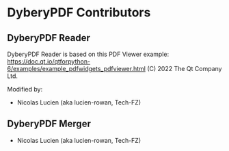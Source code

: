 # DyberyPDF Contributors

## DyberyPDF Reader

DyberyPDF Reader is based on this PDF Viewer example: https://doc.qt.io/qtforpython-6/examples/example_pdfwidgets_pdfviewer.html
(C) 2022 The Qt Company Ltd.

Modified by:
- Nicolas Lucien (aka lucien-rowan, Tech-FZ)

## DyberyPDF Merger

- Nicolas Lucien (aka lucien-rowan, Tech-FZ)
